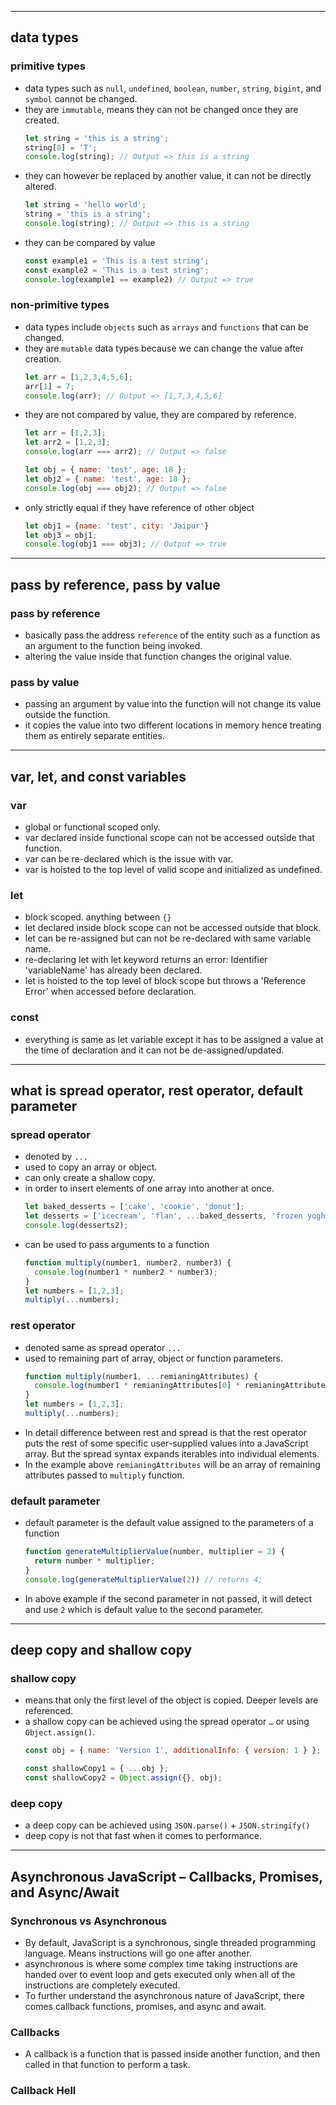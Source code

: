 
---

## data types

### primitive types
* data types such as `null`, `undefined`, `boolean`, `number`, `string`, `bigint`, and `symbol` cannot be changed.
* they are `immutable`, means they can not be changed once they are created.
  ```javascript
  let string = 'this is a string';
  string[0] = 'T';
  console.log(string); // Output => this is a string
  ```
* they can however be replaced by another value, it can not be directly altered.
  ```javascript
  let string = 'hello world';
  string = 'this is a string';
  console.log(string); // Output => this is a string
  ```
* they can be compared by value
  ```javascript
  const example1 = 'This is a test string';
  const example2 = 'This is a test string';
  console.log(example1 == example2) // Output => true
  ```

### non-primitive types
* data types include `objects` such as `arrays` and `functions` that can be changed.
* they are `mutable` data types because we can change the value after creation.
  ```javascript
  let arr = [1,2,3,4,5,6];
  arr[1] = 7;
  console.log(arr); // Output => [1,7,3,4,5,6]
  ```
* they are not compared by value, they are compared by reference.
  ```javascript
  let arr = [1,2,3];
  let arr2 = [1,2,3];
  console.log(arr === arr2); // Output => false

  let obj = { name: 'test', age: 18 };
  let obj2 = { name: 'test', age: 18 };
  console.log(obj === obj2); // Output => false
  ```
* only strictly equal if they have reference of other object
  ```javascript
  let obj1 = {name: 'test', city: 'Jaipur'}
  let obj3 = obj1;
  console.log(obj1 === obj3); // Output => true
  ```
   

---

## pass by reference, pass by value

### pass by reference 
* basically pass the address `reference` of the entity such as a function as an argument to the function being invoked.
* altering the value inside that function changes the original value.

### pass by value
* passing an argument by value into the function will not change its value outside the function.
* it copies the value into two different locations in memory hence treating them as entirely separate entities.


---

## var, let, and const variables

### var
* global or functional scoped only.
* var declared inside functional scope can not be accessed outside that function.
* var can be re-declared which is the issue with var.
* var is hoisted to the top level of valid scope and initialized as undefined.

### let
* block scoped. anything between `{}`
* let declared inside block scope can not be accessed outside that block.
* let can be re-assigned but can not be re-declared with same variable name.
* re-declaring let with let keyword returns an error: Identifier 'variableName' has already been declared.
* let is hoisted to the top level of block scope but throws a 'Reference Error' when accessed before declaration.

### const
* everything is same as let variable except it has to be assigned a value at the time of declaration and it can not be de-assigned/updated.

---

## what is  spread operator, rest operator, default parameter

### spread operator
* denoted by `...`
* used to copy an array or object.
* can only create a shallow copy.
* in order to insert elements of one array into another at once.
  ```javascript
  let baked_desserts = ['cake', 'cookie', 'donut'];
  let desserts = ['icecream', 'flan', ...baked_desserts, 'frozen yoghurt'];
  console.log(desserts2);
  ```
* can be used to pass arguments to a function
  ```javascript
  function multiply(number1, number2, number3) {
    console.log(number1 * number2 * number3);
  }
  let numbers = [1,2,3];
  multiply(...numbers);
  ```

### rest operator
* denoted same as spread operator `...`
* used to remaining part of array, object or function parameters.
  ```javascript
  function multiply(number1, ...remianingAttributes) {
    console.log(number1 * remianingAttributes[0] * remianingAttributes[1]);
  }
  let numbers = [1,2,3];
  multiply(...numbers);
  ```
* In detail difference between rest and spread is that the rest operator puts the rest of some specific user-supplied values into a JavaScript array. But the spread syntax expands iterables into individual elements.
* In the example above `remianingAttributes` will be an array of remaining attributes passed to `multiply` function.

### default parameter
* default parameter is the default value assigned to the parameters of a function
  ```javascript
  function generateMultiplierValue(number, multiplier = 2) {
    return number * multiplier;
  }
  console.log(generateMultiplierValue(2)) // returns 4;
  ```
* In above example if the second parameter in not passed, it will detect and use `2` which is default value to the second parameter.

---

## deep copy and shallow copy

### shallow copy
* means that only the first level of the object is copied. Deeper levels are referenced.
* a shallow copy can be achieved using the spread operator `…` or using `Object.assign()`. 
  ```javascript
  const obj = { name: 'Version 1', additionalInfo: { version: 1 } };

  const shallowCopy1 = { ...obj };
  const shallowCopy2 = Object.assign({}, obj);
  ```

### deep copy
* a deep copy can be achieved using `JSON.parse()` + `JSON.stringify()`
* deep copy is not that fast when it comes to performance.

---

## Asynchronous JavaScript – Callbacks, Promises, and Async/Await

### Synchronous vs Asynchronous
* By default, JavaScript is a synchronous, single threaded programming language. Means instructions will go one after another.
* asynchronous is where some complex time taking instructions are handed over to event loop and gets executed only when all of the instructions are completely executed.
* To further understand the asynchronous nature of JavaScript, there comes callback functions, promises, and async and await.

### Callbacks
* A callback is a function that is passed inside another function, and then called in that function to perform a task.

### Callback Hell
